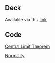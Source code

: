 ## Deck

Available via this [link](https://github.com/ga-students/DSI-DC-2/blob/master/curriculum/Week-02/1.01%2520Stats%2520101/Statistics-Fundamentals.pdf)

## Code

[Central Limit Theorem](https://github.com/ga-students/DSI-DC-2/blob/master/curriculum/Week-02/1.01%20Stats%20101/central-limit-theorem.ipynb)

[Normality](https://github.com/ga-students/DSI-DC-2/blob/master/curriculum/Week-02/1.01%20Stats%20101/normality.ipynb)


